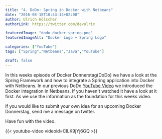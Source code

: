 ```yaml
---
title: "4. DoDo: Spring in Docker with Netbeans"
date: "2016-08-18T10:44:14+02:00"
author: Ulrich Hölscher
authorLink: https://twitter.com/devulrix

featuredImage: "dodo-docker-spring.png"
featuredImageAlt: "Docker Logo + Spring Logo"

categories: ["YouTube"]
tags: ["Spring","Netbeans","Java","YouTube"]

draft: false   
---
```


In this weeks episode of Docker Donnerstag(DoDo) we have a look at the Spring Framework and how to integrate a Spring application into Docker with Netbeans. In our previous DoDo [YouTube Video](https://www.youtube.com/watch?v=WcxUF1q1HDw) we introduced the Docker integration in Netbeans. If you haven't watched it have a look at it first. As we use the information as the foundation for this weeks video.

If you would like to submit your own idea for an upcoming Docker Donnerstag, send me a message on twitter.

Have fun with the video.

{{< youtube-video videoid=ClLK9jYj6GQ >}}
